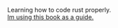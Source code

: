 Learning how to code rust properly.  
[Im using this book as a guide.](http://cglab.ca/~abeinges/blah/too-many-lists/book/)